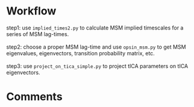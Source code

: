 # Workflow
step1: use `implied_times2.py` to calculate MSM implied timescales for a series of MSM lag-times.
<br />  
step2: choose a proper MSM lag-time and use `opsin_msm.py` to get MSM eigenvalues, eigenvectors, transition probability matrix, etc.
<br />  
step3: use `project_on_tica_simple.py` to project tICA parameters on tICA eigenvectors.
<br />  

# Comments


